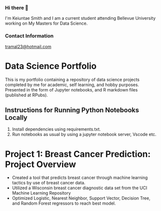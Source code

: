 ### Hi there 👋

I'm Keiuntae Smith and I am a current student attending Bellevue University working on My Masters for Data Science. 

### Contact Information
tramal23@hotmail.com

# Data Science Portfolio
This is my portfolio containing a repository of data science projects completed by me for academic, self learning, and hobby purposes. Presented in the form of Jupyter notebooks, and R markdown files (published at RPubs).

## Instructions for Running Python Notebooks Locally
1. Install dependencies using requirements.txt.
2. Run notebooks as usual by using a jupyter notebook server, Vscode etc.

# Project 1: Breast Cancer Prediction: Project Overview
* Created a tool that predicts breast cancer through machine learning tactics by use of breast cancer data.
* Utilized a Wisconsin breast cancer diagnostic data set from the UCI Machine Learning Repository
* Optimized Logistic, Nearest Neighbor, Support Vector, Decision Tree, and Random Forest regressors to reach best model.
